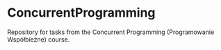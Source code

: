 # ConcurrentProgramming
Repository for tasks from the Concurrent Programming (Programowanie Współbieżne) course.
